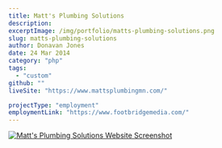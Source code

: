 ```yaml
---
title: Matt's Plumbing Solutions
description:
excerptImage: /img/portfolio/matts-plumbing-solutions.png
slug: matts-plumbing-solutions
author: Donavan Jones
date: 24 Mar 2014
category: "php"
tags:
  - "custom"
github: ""
liveSite: "https://www.mattsplumbingmn.com/"

projectType: "employment"
employmentLink: "https://www.footbridgemedia.com/"
---
```


<a href="https://www.mattsplumbingmn.com/" target="_blank" rel="noopener noreferrer">
  <img src="/img/portfolio/matts-plumbing-solutions-full.png" alt="Matt's Plumbing Solutions Website Screenshot" />
</a>
